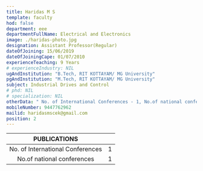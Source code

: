 ```yaml
---
title: Haridas M S
template: faculty
hod: false
department: eee
departmentFullName: Electrical and Electronics
image: ./haridas-photo.jpg
designation: Assistant Professor(Regular)
dateOfJoining: 15/06/2019
dateOfJoiningCape: 01/07/2010
experienceTeaching: 9 Years
# experienceIndustry: NIL
ugAndInstitution: "B.Tech, RIT KOTTAYAM/ MG University"
pgAndInstitution: "M.Tech, RIT KOTTAYAM/ MG University"
subject: Industrial Drives and Control
# phd: NIL
# specialization: NIL
otherData: " No. of International Conferences - 1, No.of national conferences - 1"
mobileNumber: 9447762962
mailid: haridasmscek@gmail.com
position: 2
---
```

|           PUBLICATIONS           |     |
| :------------------------------: | :-: |
| No. of International Conferences |  1  |
|    No.of national conferences    |  1  |